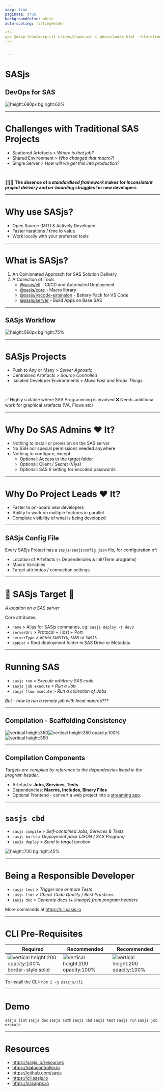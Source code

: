 ```yaml
---
marp: true
paginate: true
backgroundColor: white
auto-scaling: fittingHeader

<!--
npx @marp-team/marp-cli slides/phuse.md -o phuse/index.html --html=true
-->


---
```

<!-- header: ![h:8em align:right](../img/phuse.svg)![h:8em align:right](../img/sasjs-50px.png) -->

# SASjs
## DevOps for SAS
![ height:680px bg right:60%](../img/anakin-and-padme.jpeg)


---

<!-- header: ![h:4em align:right](../img/phuse.svg)![h:4em align:right](../img/sasjs-50px.png) -->

# Challenges with Traditional SAS Projects

- Scattered Artefacts > _Where is that job?_
- Shared Environment > _Who changed that macro?!_
- Single Server >  _How will we get this into production?_

<br>

🤬🤬🤬 **The absence of a _standardised framework_ makes for _inconsistent project delivery_ and _on-boarding struggles_ for new developers**

---

# Why use SASjs?

- Open Source (MIT) & Actively Developed
- Faster iterations / time to value
- Work locally with your preferred tools

<!--
* MIT licence, no restrictions.  Any version of SAS
* Single command to deploy to a server, one more to run the tests. Share config between developers.
* VS Code has a plugin but the CLI can also do everything.
-->

---

# What is SASjs?

1. An Opinionated Approach for SAS Solution Delivery
2. A Collection of Tools
    - [@sasjs/cli](https://github.com/sasjs/cli) - CI/CD and Automated Deployment
    - [@sasjs/core](https://github.com/sasjs/core) - Macro library
    - [@sasjs/vscode-extension](https://github.com/sasjs/adapter) - Battery Pack for VS Code
    - [@sasjs/server](https://server.sasjs.io) - Build Apps on Base SAS

<!-- optionated - working locally, git centric, server agnostic -->

---

## SASjs Workflow

![height:560px bg right:75% ](https://i.imgur.com/gIYp5OG.png)

 ---


# SASjs Projects

- Push to Any or Many > _Server Agnostic_
- Centralised Artefacts > _Source Controlled_
- Isolated Developer Environments > _Move Fast and Break Things_

<br>

✅ Highly suitable where SAS Programming is involved
❌ Needs additional work for graphical artefacts (VA, Flows etc)

---
# Why Do SAS Admins ❤️ It?

 - Nothing to install or provision on the SAS server
 - No SSH nor special permissions needed anywhere
 - Nothing to configure, except:
     - Optional: Access to the target folder
     - Optional: Client / Secret (Viya)
     - Optional: SAS 9 setting for encoded passwords

---
# Why Do Project Leads ❤️ It?

 - Faster to on-board new developers
 - Ability to work on multiple features in parallel
 - Complete visibility of what is being developed

---
## SASjs Config File

Every SASjs Project has a `sasjs/sasjsconfig.json` file, for configuration of:

 - Location of Artefacts (+ Dependencies & Init/Term programs)
 - Macro Variables
 - Target attributes / connection settings


---
# 🎯 SASjs Target 🎯

*A location on a SAS server*

Core attributes:

 - `name` > Alias for SASjs commands, eg: `sasjs deploy -t dev3`
 - `serverUrl` > Protocol + Host + Port
 - `serverType` > either `SASVIYA`, `SAS9` or `SASJS`
 - `appLoc` > Root deployment folder in SAS Drive or Metadata

---

# Running SAS

- `sasjs run` > _Execute arbitrary SAS code_
- `sasjs job execute` > _Run a Job_
- `sasjs flow execute` > _Run a collection of Jobs_

_But - how to run a remote job with local macros???_


---
## Compilation - Scaffolding Consistency

![vertical height:350](https://i.imgur.com/1rlvQzl.png)![vertical height:350 opacity:100%](https://media1.giphy.com/media/yoJC2HDpFMZArbGJnW/giphy.gif)![vertical height:350](https://i.imgur.com/GnXZglB.png)

---
## Compilation Components

_Targets are compiled by reference to the dependencies listed in the program header._

- Artefacts: **Jobs, Services, Tests**
- Dependencies: **Macros, Includes, Binary Files**
- Optional Frontend - convert a web project into a [streaming app](https://sasapps.io/blog/).


---

# `sasjs cbd`

- `sasjs compile` > _Self-contained Jobs, Services & Tests_
- `sasjs build` > _Deployment pack (JSON / SAS Program)_
- `sasjs deploy` > _Send to target location_

![height:700 bg right:45%](../img/cbd.svg)


---

# Being a Responsible Developer

- `sasjs test` > _Trigger one or more Tests_
- `sasjs lint` > _Check Code Quality / Best Practices_
- `sasjs doc` > _Generate docs (+ lineage) from program headers_

More commands at https://cli.sasjs.io

---
# CLI Pre-Requisites

<style scoped>
section img {
    border-style: solid
}
</style>
|Required|Recommended|Recommended|
|---|---|---|
|![vertical height:200 opacity:100% border-style:solid](https://upload.wikimedia.org/wikipedia/commons/thumb/d/d9/Node.js_logo.svg/1200px-Node.js_logo.svg.png)|![vertical height:200 opacity:100%](https://www.tmssoftware.com/images/visualstudiocodelogo.png)|![vertical height:200 opacity:100%](https://appuals.com/wp-content/uploads/2020/06/intro.jpg)

To install the CLI:  `npm i -g @sasjs/cli`

---
# Demo

`sasjs lint`
`sasjs doc`
`sasjs auth`
`sasjs cbd`
`sasjs test`
`sasjs run`
`sasjs job execute`

---

# Resources

- https://sasjs.io/resources
- https://datacontroller.io
- https://github.com/sasjs
- https://cli.sasjs.io
- https://sasapps.io

